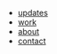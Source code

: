 <div>
        <span>
            <a href="javascript:void(0);" class="icon right" style="color:gray;" onclick="noBootstrap()"><i id="hamburger"
                    class="fa fa-bars" aria-hidden="true"></i></a>
        </span>
        <ul class="navbar" id="menu">
            <li><a href="#home" class="active"><span class="hover hover-3">updates</span></a></li>
            <li><a href="#work"><span class="hover hover-3">work</span></a></li>
            <li><a href="#about"><span class="hover hover-3">about</span></a></li>
            <li><a href="#contact"><span class="hover hover-3">contact</span></a></li>
        </ul>
    </div>
